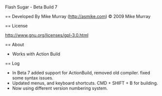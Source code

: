 Flash Sugar - Beta Build 7

== Developed By
Mike Murray (http://asmike.com)
© 2009 Mike Murray

== License

http://www.gnu.org/licenses/gpl-3.0.html

== About

- Works with Action Build

== Log

- In Beta 7 added support for ActionBuild, removed old compiler. fixed some syntax issues.
- Updated menus, and keyboard shortcuts. CMD + SHIFT + B for building.
- Now using different version numbering system.